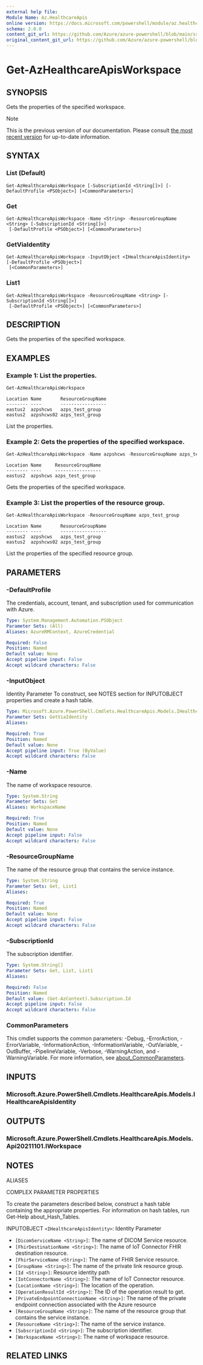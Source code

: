 ```yaml
---
external help file: 
Module Name: Az.HealthcareApis
online version: https://docs.microsoft.com/powershell/module/az.healthcareapis/get-azhealthcareapisworkspace
schema: 2.0.0
content_git_url: https://github.com/Azure/azure-powershell/blob/main/src/HealthcareApis/help/Get-AzHealthcareApisWorkspace.md
original_content_git_url: https://github.com/Azure/azure-powershell/blob/main/src/HealthcareApis/help/Get-AzHealthcareApisWorkspace.md
---
```


# Get-AzHealthcareApisWorkspace

## SYNOPSIS
Gets the properties of the specified workspace.

> [!NOTE]
>This is the previous version of our documentation. Please consult [the most recent version](/powershell/module/az.healthcareapis/get-azhealthcareapisworkspace) for up-to-date information.

## SYNTAX

### List (Default)
```
Get-AzHealthcareApisWorkspace [-SubscriptionId <String[]>] [-DefaultProfile <PSObject>] [<CommonParameters>]
```

### Get
```
Get-AzHealthcareApisWorkspace -Name <String> -ResourceGroupName <String> [-SubscriptionId <String[]>]
 [-DefaultProfile <PSObject>] [<CommonParameters>]
```

### GetViaIdentity
```
Get-AzHealthcareApisWorkspace -InputObject <IHealthcareApisIdentity> [-DefaultProfile <PSObject>]
 [<CommonParameters>]
```

### List1
```
Get-AzHealthcareApisWorkspace -ResourceGroupName <String> [-SubscriptionId <String[]>]
 [-DefaultProfile <PSObject>] [<CommonParameters>]
```

## DESCRIPTION
Gets the properties of the specified workspace.

## EXAMPLES

### Example 1: List the properties.
```powershell
Get-AzHealthcareApisWorkspace
```

```output
Location Name       ResourceGroupName
-------- ----       -----------------
eastus2  azpshcws   azps_test_group
eastus2  azpshcws02 azps_test_group
```

List the properties.

### Example 2: Gets the properties of the specified workspace.
```powershell
Get-AzHealthcareApisWorkspace -Name azpshcws -ResourceGroupName azps_test_group
```

```output
Location Name     ResourceGroupName
-------- ----     -----------------
eastus2  azpshcws azps_test_group
```

Gets the properties of the specified workspace.

### Example 3: List the properties of the resource group.
```powershell
Get-AzHealthcareApisWorkspace -ResourceGroupName azps_test_group
```

```output
Location Name       ResourceGroupName
-------- ----       -----------------
eastus2  azpshcws   azps_test_group
eastus2  azpshcws02 azps_test_group
```

List the properties of the specified resource group.

## PARAMETERS

### -DefaultProfile
The credentials, account, tenant, and subscription used for communication with Azure.

```yaml
Type: System.Management.Automation.PSObject
Parameter Sets: (All)
Aliases: AzureRMContext, AzureCredential

Required: False
Position: Named
Default value: None
Accept pipeline input: False
Accept wildcard characters: False
```

### -InputObject
Identity Parameter
To construct, see NOTES section for INPUTOBJECT properties and create a hash table.

```yaml
Type: Microsoft.Azure.PowerShell.Cmdlets.HealthcareApis.Models.IHealthcareApisIdentity
Parameter Sets: GetViaIdentity
Aliases:

Required: True
Position: Named
Default value: None
Accept pipeline input: True (ByValue)
Accept wildcard characters: False
```

### -Name
The name of workspace resource.

```yaml
Type: System.String
Parameter Sets: Get
Aliases: WorkspaceName

Required: True
Position: Named
Default value: None
Accept pipeline input: False
Accept wildcard characters: False
```

### -ResourceGroupName
The name of the resource group that contains the service instance.

```yaml
Type: System.String
Parameter Sets: Get, List1
Aliases:

Required: True
Position: Named
Default value: None
Accept pipeline input: False
Accept wildcard characters: False
```

### -SubscriptionId
The subscription identifier.

```yaml
Type: System.String[]
Parameter Sets: Get, List, List1
Aliases:

Required: False
Position: Named
Default value: (Get-AzContext).Subscription.Id
Accept pipeline input: False
Accept wildcard characters: False
```

### CommonParameters
This cmdlet supports the common parameters: -Debug, -ErrorAction, -ErrorVariable, -InformationAction, -InformationVariable, -OutVariable, -OutBuffer, -PipelineVariable, -Verbose, -WarningAction, and -WarningVariable. For more information, see [about_CommonParameters](http://go.microsoft.com/fwlink/?LinkID=113216).

## INPUTS

### Microsoft.Azure.PowerShell.Cmdlets.HealthcareApis.Models.IHealthcareApisIdentity

## OUTPUTS

### Microsoft.Azure.PowerShell.Cmdlets.HealthcareApis.Models.Api20211101.IWorkspace

## NOTES

ALIASES

COMPLEX PARAMETER PROPERTIES

To create the parameters described below, construct a hash table containing the appropriate properties. For information on hash tables, run Get-Help about_Hash_Tables.


INPUTOBJECT `<IHealthcareApisIdentity>`: Identity Parameter
  - `[DicomServiceName <String>]`: The name of DICOM Service resource.
  - `[FhirDestinationName <String>]`: The name of IoT Connector FHIR destination resource.
  - `[FhirServiceName <String>]`: The name of FHIR Service resource.
  - `[GroupName <String>]`: The name of the private link resource group.
  - `[Id <String>]`: Resource identity path
  - `[IotConnectorName <String>]`: The name of IoT Connector resource.
  - `[LocationName <String>]`: The location of the operation.
  - `[OperationResultId <String>]`: The ID of the operation result to get.
  - `[PrivateEndpointConnectionName <String>]`: The name of the private endpoint connection associated with the Azure resource
  - `[ResourceGroupName <String>]`: The name of the resource group that contains the service instance.
  - `[ResourceName <String>]`: The name of the service instance.
  - `[SubscriptionId <String>]`: The subscription identifier.
  - `[WorkspaceName <String>]`: The name of workspace resource.

## RELATED LINKS

